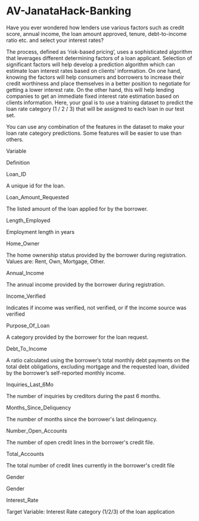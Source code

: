 # AV-JanataHack-Banking

Have you ever wondered how lenders use various factors such as credit score, annual income, the loan amount approved, tenure, debt-to-income ratio etc. and select your interest rates? 

The process, defined as ‘risk-based pricing’, uses a sophisticated algorithm that leverages different determining factors of a loan applicant. Selection of significant factors will help develop a prediction algorithm which can estimate loan interest rates based on clients’ information. On one hand, knowing the factors will help consumers and borrowers to increase their credit worthiness and place themselves in a better position to negotiate for getting a lower interest rate. On the other hand, this will help lending companies to get an immediate fixed interest rate estimation based on clients information. Here, your goal is to use a training dataset to predict the loan rate category (1 / 2 / 3) that will be assigned to each loan in our test set.

You can use any combination of the features in the dataset to make your loan rate category predictions. Some features will be easier to use than others.





Variable

Definition

Loan_ID

A unique id for the loan.

Loan_Amount_Requested

The listed amount of the loan applied for by the borrower.

Length_Employed

Employment length in years

Home_Owner

The home ownership status provided by the borrower during registration. Values are: Rent, Own, Mortgage, Other.

Annual_Income

The annual income provided by the borrower during registration.

Income_Verified

Indicates if income was verified, not verified, or if the income source was verified

Purpose_Of_Loan

A category provided by the borrower for the loan request. 

Debt_To_Income

A ratio calculated using the borrower’s total monthly debt payments on the total debt obligations, excluding mortgage and the requested loan, divided by the borrower’s self-reported monthly income.

Inquiries_Last_6Mo

The number of inquiries by creditors during the past 6 months.

Months_Since_Deliquency

The number of months since the borrower's last delinquency.

Number_Open_Accounts

The number of open credit lines in the borrower's credit file.

Total_Accounts

The total number of credit lines currently in the borrower's credit file

Gender

Gender

Interest_Rate

Target Variable: Interest Rate category (1/2/3) of the loan application



